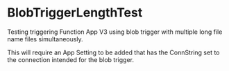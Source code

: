 # BlobTriggerLengthTest
Testing triggering Function App V3 using blob trigger with multiple long file name files simultaneously. 

This will require an App Setting to be added that has the ConnString set to the connection intended for the blob trigger.
